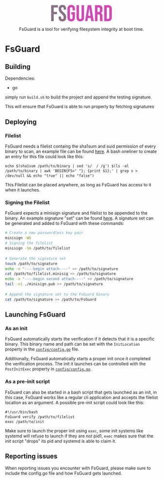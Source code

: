 <div align="center">
    <img src="fsguard.svg" alt="FsGuard Wrapper logo" width="200">
    <p>FsGuard is a tool for verifying filesystem integrity at boot time.</p>
</div>

# FsGuard
## Building
Dependencies:
- go

simply run `build.sh` to build the project and append the testing signature.

This will ensure that FsGuard is able to run properly by fetching signatures


## Deploying
### Filelist
FsGuard needs a filelist containg the sha1sum and suid permission of every binary to scan, an example file can be found [here](https://github.com/linux-immutability-tools/FsGuard/blob/main/test_filelist).
A bash oneliner to create an entry for this file could look like this:
```
echo $(sha1sum /path/to/binary | sed 's/  / /g') $(ls -al /path/to/binary | awk 'BEGIN{FS=" "}; {print $1};' | grep s > /dev/null && echo "true" || echo "false")
```

This Filelist can be placed anywhere, as long as FsGuard has access to it when it launches.

### Signing the Filelist
FsGuard expects a minisign signature and filelist to be appended to the binary. An example signature "set" can be found [here](https://github.com/linux-immutability-tools/FsGuard/blob/main/signatures).
A signature set can be generated and added to FsGuard with these commands:
```bash
# Create a new passwordless key pair
minisign -WG
# Signing the filelist
minisign -Sm /path/to/filelist

# Generate the signature set
touch /path/to/signature
echo -n "----begin attach----" >> /path/to/signature
cat /path/to/filelist.minisig >> /path/to/signature
echo -n "----begin second attach----" >> /path/to/signature
tail -n1 ./minisign.pub >> /path/to/signature

# Append the signature set to the FsGuard binary
cat /path/to/signature >> /path/to/FsGuard
```

## Launching FsGuard
### As an init
FsGuard automatically starts the verification if it detects that it is a specific binary. 
This binary name and path can be set with the `InitLocation` property in the [`config/config.go`](https://github.com/linux-immutability-tools/FsGuard/blob/main/config/config.go) file.

Additionally, FsGuard automatically starts a proper init once it completed the verification process. The init it launches can be controlled with the `PostInitExec` property in [`config/config.go`](https://github.com/linux-immutability-tools/FsGuard/blob/main/config/config.go).

### As a pre-init script
FsGuard can also be started in a bash script that gets launched as an init, in this case, FsGuard works like a regular cli application and accepts the filelist location as an argument.
A possible pre-init script could look like this:
```
#!/usr/bin/bash
FsGuard verify /path/to/filelist
exec /path/to/init
```

Make sure to launch the proper init using `exec`, some init systems like systemd will refuse to launch if they are not pid1, `exec` makes sure that the init script "drops" its pid and systemd is able to claim it.

## Reporting issues
When reporting issues you encounter with FsGuard, please make sure to include the config.go file and how FsGuard gets launched.
